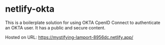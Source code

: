 # netlify-okta

This is a boilerplate solution for using OKTA CpenID Connect to authenticate an OKTA user. It has a public and secure content.

Hosted on URL: https://mystifying-lamport-8956dc.netlify.app/

